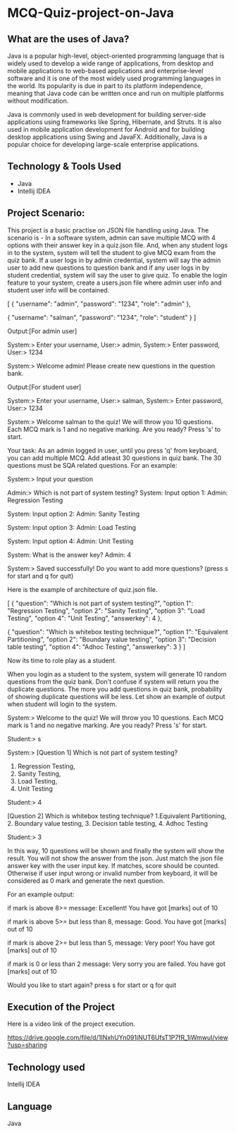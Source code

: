 # MCQ-Quiz-project-on-Java
## What are the uses of Java?

Java is a popular high-level, object-oriented programming language that is widely used to develop a wide range of applications, from desktop and mobile applications to web-based applications and enterprise-level software and it is one of the most widely used programming languages in the world. Its popularity is due in part to its platform independence, meaning that Java code can be written once and run on multiple platforms without modification.

Java is commonly used in web development for building server-side applications using frameworks like Spring, Hibernate, and Struts. It is also used in mobile application development for Android and for building desktop applications using Swing and JavaFX. Additionally, Java is a popular choice for developing large-scale enterprise applications.

## Technology & Tools Used
- Java
- Intellij IDEA
## Project Scenario: 
This project is a basic practise on JSON file handling using Java. The scenario is - 
In a software system, admin can save multiple MCQ with 4 options with their answer key in a quiz.json file. And, when any student logs in to the system, system will tell the student to give MCQ exam from the quiz bank. If a user logs in by admin credential, system will say the admin user to add new questions to question bank and if any user logs in  by student credential, system will say the user to give quiz. 
To enable the login feature to your system, create a users.json file where admin user info and student user info will be contained.

[
  {
    "username": "admin",
    "password": "1234",
    "role": "admin"
  },
  
  {
    "username": "salman",
    "password": "1234",
    "role": "student"
  }
]

Output:[For admin user]

System:> Enter your username,
User:> admin,
System:> Enter password,
User:> 1234

System:> Welcome admin! Please create new questions in the question bank.

Output:[For student user]

System:> Enter your username,
User:> salman,
System:> Enter password,
User:> 1234

System:> Welcome salman to the quiz! We will throw you 10 questions. Each MCQ mark is 1 and no negative marking. Are you ready? Press 's' to start.

Your task:
As an admin logged in user, until you press 'q' from keyboard, you can add multiple MCQ. Add atleast 30 questions in quiz bank. The 30 questions must be SQA related questions. For an example:

System:> Input your question

Admin:> Which is not part of system testing?
System: Input option 1:
Admin: Regression Testing

System: Input option 2:
Admin: Sanity Testing

System: Input option 3:
Admin: Load Testing

System: Input option 4:
Admin: Unit Testing

System: What is the answer key?
Admin: 4

System:> Saved successfully! Do you want to add more questions? (press s for start and q for quit)

Here is the example of architecture of quiz.json file.

[
  {
    "question": "Which is not part of system testing?",
    "option 1": "Regression Testing",
    "option 2": "Sanity Testing",
    "option 3": "Load Testing",
    "option 4": "Unit Testing",
    "answerkey": 4
  },
  
  {
    "question": "Which is whitebox testing technique?",
    "option 1": "Equivalent Partitioning",
    "option 2": "Boundary value testing",
    "option 3": "Decision table testing",
    "option 4": "Adhoc Testing",
    "answerkey": 3
  }
]

Now its time to role play as a student.

When you login as a student to the system, system will generate 10 random questions from the quiz bank. Don't confuse if system will return you the duplicate questions. The more you add questions in quiz bank, probability of showing duplicate questions will be less. 
Let show an example of output when student will login to the system.

System:> Welcome to the quiz! We will throw you 10 questions. Each MCQ mark is 1 and no negative marking. Are you ready? Press 's' for start.

Student:> s

System:> 
[Question 1] Which is not part of system testing?
1. Regression Testing,
2. Sanity Testing,
3. Load Testing,
4. Unit Testing
   
Student:> 4

[Question 2] Which is whitebox testing technique?
1.Equivalent Partitioning,
2. Boundary value testing,
3. Decision table testing,
4. Adhoc Testing

Student:> 3

In this way, 10 questions will be shown and finally the system will show the result. You will not show the answer from the json. Just match the json file answer key with the user input key. If matches, score should be counted. Otherwise if user input wrong or invalid number from keyboard, it will be considered as 0 mark and generate the next question.

For an example output:

if mark is above 8>= message: Excellent! You have got [marks] out of 10

if mark is above 5>= but less than 8, message: Good. You have got [marks] out of 10

if mark is above 2>= but less than 5, message: Very poor! You have got [marks] out of 10

if mark is 0 or less than 2 message: Very sorry you are failed. You have got [marks] out of 10

Would you like to start again? press s for start or q for quit

## Execution of the Project
Here is a video link of the project execution.

https://drive.google.com/file/d/1INxhUYn091jNUT6UfsT1P7fR_1iWmwuI/view?usp=sharing

## Technology used
Intellij IDEA

## Language 
Java
